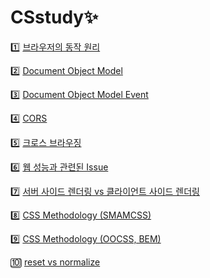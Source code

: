 # CSstudy✨

1️⃣ [브라우저의 동작 원리](https://github.com/marybin99/CSstudy/blob/main/%EB%B8%8C%EB%9D%BC%EC%9A%B0%EC%A0%80%EC%9D%98%20%EB%8F%99%EC%9E%91%20%EC%9B%90%EB%A6%AC.md)

2️⃣ [Document Object Model](https://github.com/marybin99/CSstudy/blob/main/Document%20Object%20Model.md)

3️⃣ [Document Object Model Event](https://github.com/marybin99/CSstudy/blob/main/Document%20Object%20Model%20Event.md)

4️⃣ [CORS](https://github.com/marybin99/CS/blob/main/CORS.md)

5️⃣ [크로스 브라우징](https://github.com/marybin99/CS/blob/main/%ED%81%AC%EB%A1%9C%EC%8A%A4%20%EB%B8%8C%EB%9D%BC%EC%9A%B0%EC%A7%95.md)

6️⃣ [웹 성능과 관련된 Issue](https://github.com/marybin99/CS/blob/main/%EC%9B%B9%20%EC%84%B1%EB%8A%A5%EA%B3%BC%20%EA%B4%80%EB%A0%A8%EB%90%9C%20Issue.md)

7️⃣ [서버 사이드 렌더링 vs 클라이언트 사이드 렌더링](https://github.com/marybin99/CS/blob/main/SSR%20vs%20CSR.md)

8️⃣ [CSS Methodology (SMAMCSS)](https://github.com/marybin99/CS/blob/main/CSS%20Methodology%20(SMACSS).md)

9️⃣ [CSS Methodology (OOCSS, BEM)](https://github.com/marybin99/CS/blob/main/CSS%20Methodology%20(OOCSS%2C%20BEM).md)

🔟 [reset vs normalize](https://github.com/marybin99/CS/blob/main/reset%20vs%20normalize.md)